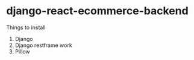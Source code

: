 # django-react-ecommerce-backend

Things to install

1. Django 
2. Django restframe work
3. Pillow 
